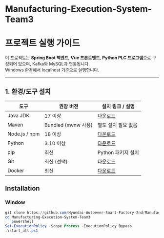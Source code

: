 # Manufacturing-Execution-System-Team3
# 프로젝트 실행 가이드

이 프로젝트는 **Spring Boot 백엔드**, **Vue 프론트엔드**, **Python PLC 프로그램**으로 구성되어 있으며, Kafka와 MySQL과 연동됩니다.  
Windows 환경에서 localhost 기준으로 실행합니다.

---

## 1. 환경/도구 설치

| 도구 | 권장 버전 | 설치 링크 / 설명 |
|------|-----------|----------------|
| Java JDK | 17 이상 | [다운로드](https://www.oracle.com/java/technologies/javase/jdk17-archive-downloads.html) |
| Maven | Bundled (mvnw 사용) | 별도 설치 필요 없음 |
| Node.js / npm | 18 이상 | [다운로드](https://nodejs.org/) |
| Python | 3.10 이상 | [다운로드](https://www.python.org/downloads/windows/) |
| pip | 최신 | Python 패키지 설치 |
| Git | 최신 (선택) | [다운로드](https://git-scm.com/) |
| Docker | 최신 | [다운로드](https://www.docker.com/) |

## Installation
### Window
```powershell
git clone https://github.com/Hyundai-Autoever-Smart-Factory-2nd/Manufacturing-Execution-System-Team3.git
cd Manufacturing-Execution-System-Team3
```powershell
Set-ExecutionPolicy -Scope Process -ExecutionPolicy Bypass
.\start_all.ps1

